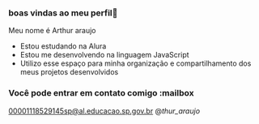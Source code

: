 ### boas vindas ao meu perfil👋

Meu nome é Arthur araujo

- Estou estudando na Alura
- Estou me desenvolvendo na linguagem JavaScript
- Utilizo esse espaço para minha organização e compartilhamento dos meus projetos desenvolvidos

### Você pode entrar em contato comigo :mailbox

00001118529145sp@al.educacao.sp.gov.br
@_thur_araujo_
